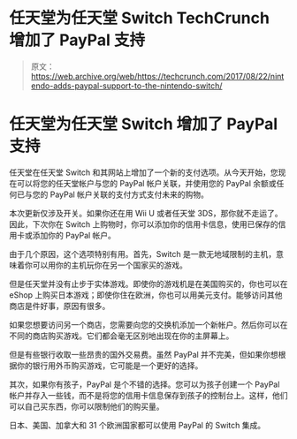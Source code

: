 # 任天堂为任天堂 Switch TechCrunch 增加了 PayPal 支持

> 原文：<https://web.archive.org/web/https://techcrunch.com/2017/08/22/nintendo-adds-paypal-support-to-the-nintendo-switch/>

# 任天堂为任天堂 Switch 增加了 PayPal 支持

任天堂在任天堂 Switch 和其网站上增加了一个新的支付选项。从今天开始，您现在可以将您的任天堂帐户与您的 PayPal 帐户关联，并使用您的 PayPal 余额或任何已与您的 PayPal 帐户关联的支付方式支付未来的购物。

本次更新仅涉及开关。如果你还在用 Wii U 或者任天堂 3DS，那你就不走运了。因此，下次你在 Switch 上购物时，你可以添加你的信用卡信息，使用已保存的信用卡或添加你的 PayPal 帐户。

由于几个原因，这个选项特别有用。首先，Switch 是一款无地域限制的主机，意味着你可以用你的主机玩你在另一个国家买的游戏。

但是任天堂并没有止步于实体游戏。即使你的游戏机是在美国购买的，你也可以在 eShop 上购买日本游戏；即使你住在欧洲，你也可以用美元支付。能够访问其他商店是件好事，原因有很多。

如果您想要访问另一个商店，您需要向您的交换机添加一个新帐户。然后你可以在不同的商店购买游戏。它们都会毫无区别地出现在你的主屏幕上。

但是有些银行收取一些昂贵的国外交易费。虽然 PayPal 并不完美，但如果你想根据你的银行用外币购买游戏，它可能是一个更好的选择。

其次，如果你有孩子，PayPal 是个不错的选择。您可以为孩子创建一个 PayPal 帐户并存入一些钱，而不是将您的信用卡信息保存到孩子的控制台上。这样，他们可以自己买东西，你可以限制他们的购买量。

日本、美国、加拿大和 31 个欧洲国家都可以使用 PayPal 的 Switch 集成。